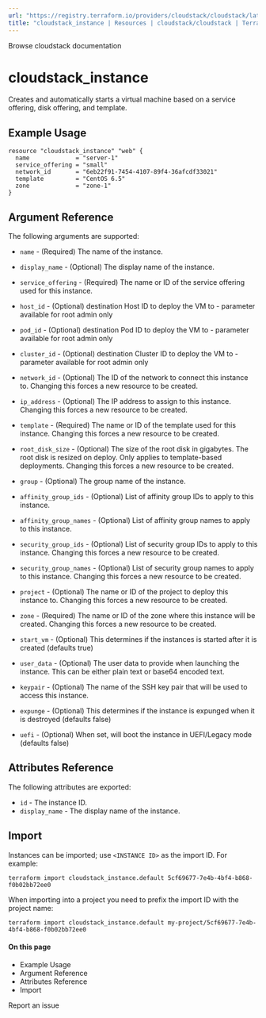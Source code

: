 ```yaml
---
url: "https://registry.terraform.io/providers/cloudstack/cloudstack/latest/docs/resources/instance"
title: "cloudstack_instance | Resources | cloudstack/cloudstack | Terraform | Terraform Registry"
---
```


Browse cloudstack documentation

# cloudstack_instance

Creates and automatically starts a virtual machine based on a service offering,
disk offering, and template.

## Example Usage

```hcl hcl
resource "cloudstack_instance" "web" {
  name             = "server-1"
  service_offering = "small"
  network_id       = "6eb22f91-7454-4107-89f4-36afcdf33021"
  template         = "CentOS 6.5"
  zone             = "zone-1"
}
```

## Argument Reference

The following arguments are supported:

- `name` \- (Required) The name of the instance.

- `display_name` \- (Optional) The display name of the instance.

- `service_offering` \- (Required) The name or ID of the service offering used
for this instance.

- `host_id` \- (Optional) destination Host ID to deploy the VM to - parameter available
for root admin only

- `pod_id` \- (Optional) destination Pod ID to deploy the VM to - parameter available for root admin only

- `cluster_id` \- (Optional) destination Cluster ID to deploy the VM to - parameter available
for root admin only

- `network_id` \- (Optional) The ID of the network to connect this instance
to. Changing this forces a new resource to be created.

- `ip_address` \- (Optional) The IP address to assign to this instance. Changing
this forces a new resource to be created.

- `template` \- (Required) The name or ID of the template used for this
instance. Changing this forces a new resource to be created.

- `root_disk_size` \- (Optional) The size of the root disk in gigabytes. The
root disk is resized on deploy. Only applies to template-based deployments.
Changing this forces a new resource to be created.

- `group` \- (Optional) The group name of the instance.

- `affinity_group_ids` \- (Optional) List of affinity group IDs to apply to this
instance.

- `affinity_group_names` \- (Optional) List of affinity group names to apply to
this instance.

- `security_group_ids` \- (Optional) List of security group IDs to apply to this
instance. Changing this forces a new resource to be created.

- `security_group_names` \- (Optional) List of security group names to apply to
this instance. Changing this forces a new resource to be created.

- `project` \- (Optional) The name or ID of the project to deploy this
instance to. Changing this forces a new resource to be created.

- `zone` \- (Required) The name or ID of the zone where this instance will be
created. Changing this forces a new resource to be created.

- `start_vm` \- (Optional) This determines if the instances is started after it
is created (defaults true)

- `user_data` \- (Optional) The user data to provide when launching the
instance. This can be either plain text or base64 encoded text.

- `keypair` \- (Optional) The name of the SSH key pair that will be used to
access this instance.

- `expunge` \- (Optional) This determines if the instance is expunged when it is
destroyed (defaults false)

- `uefi` \- (Optional) When set, will boot the instance in UEFI/Legacy mode (defaults false)

## Attributes Reference

The following attributes are exported:

- `id` \- The instance ID.
- `display_name` \- The display name of the instance.

## Import

Instances can be imported; use `<INSTANCE ID>` as the import ID. For
example:

```shell shell
terraform import cloudstack_instance.default 5cf69677-7e4b-4bf4-b868-f0b02bb72ee0
```

When importing into a project you need to prefix the import ID with the project name:

```shell shell
terraform import cloudstack_instance.default my-project/5cf69677-7e4b-4bf4-b868-f0b02bb72ee0
```

#### On this page

- Example Usage
- Argument Reference
- Attributes Reference
- Import

Report an issue
